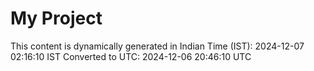 # My Project

This content is dynamically generated in Indian Time (IST): 2024-12-07 02:16:10 IST
Converted to UTC: 2024-12-06 20:46:10 UTC
